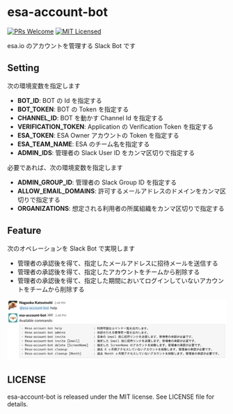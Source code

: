 # esa-account-bot

[![PRs Welcome](https://img.shields.io/badge/PRs-welcome-brightgreen.svg?style=flat)](http://makeapullrequest.com)
[![MIT Licensed](https://img.shields.io/badge/license-MIT-blue.svg)](https://github.com/na-ga/esa-account-bot/blob/master/LICENSE)

esa.io のアカウントを管理する Slack Bot です

## Setting

次の環境変数を指定します

- **BOT_ID**: BOT の Id を指定する
- **BOT_TOKEN**: BOT の Token を指定する
- **CHANNEL_ID**: BOT を動かす Channel Id を指定する
- **VERIFICATION_TOKEN**: Application の Verification Token を指定する
- **ESA_TOKEN**: ESA Owner アカウントの Token を指定する
- **ESA_TEAM_NAME**: ESA のチーム名を指定する
- **ADMIN_IDS**: 管理者の Slack User ID をカンマ区切りで指定する

必要であれば、次の環境変数を指定します

- **ADMIN_GROUP_ID**: 管理者の Slack Group ID を指定する
- **ALLOW_EMAIL_DOMAINS**: 許可するメールアドレスのドメインをカンマ区切りで指定する
- **ORGANIZATIONS**: 想定される利用者の所属組織をカンマ区切りで指定する

## Feature

次のオペレーションを Slack Bot で実現します

- 管理者の承認後を得て、指定したメールアドレスに招待メールを送信する
- 管理者の承認後を得て、指定したアカウントをチームから削除する
- 管理者の承認後を得て、指定した期間においてログインしていないアカウントをチームから削除する

![usage](/usage.png)

## LICENSE

esa-account-bot is released under the MIT license. See LICENSE file for details.
